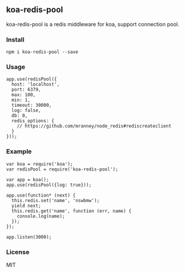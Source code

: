 ## koa-redis-pool

koa-redis-pool is a redis middleware for koa, support connection pool.

### Install

    npm i koa-redis-pool --save

### Usage

```
app.use(redisPool({
  host: 'localhost',
  port: 6379,
  max: 100,
  min: 1,
  timeout: 30000,
  log: false,
  db: 0,
  redis_options: {
    // https://github.com/mranney/node_redis#rediscreateclient
  }
}));
```

### Example

```
var koa = require('koa');
var redisPool = require('koa-redis-pool');

var app = koa();
app.use(redisPool({log: true}));

app.use(function* (next) {
  this.redis.set('name', 'nswbmw');
  yield next;
  this.redis.get('name', function (err, name) {
    console.log(name);
  });
});

app.listen(3000);
```

### License

MIT